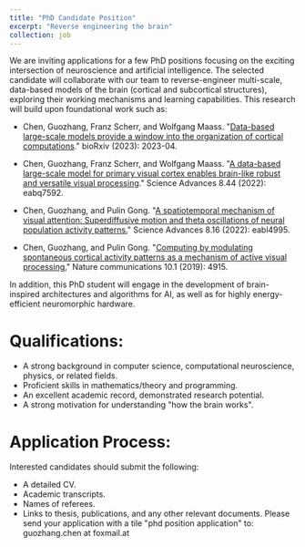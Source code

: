 ```yaml
---
title: "PhD Candidate Position"
excerpt: "Reverse engineering the brain"
collection: job
---
```


We are inviting applications for a few PhD positions focusing on the exciting intersection of neuroscience and artificial intelligence. The selected candidate will collaborate with our team to reverse-engineer multi-scale, data-based models of the brain (cortical and subcortical structures), exploring their working mechanisms and learning capabilities. This research will build upon foundational work such as:

- Chen, Guozhang, Franz Scherr, and Wolfgang Maass. "[Data-based large-scale models provide a window into the organization of cortical computations](https://www.biorxiv.org/content/10.1101/2023.04.28.538662v3.abstract)." bioRxiv (2023): 2023-04.

- Chen, Guozhang, Franz Scherr, and Wolfgang Maass. "[A data-based large-scale model for primary visual cortex enables brain-like robust and versatile visual processing](https://www.science.org/doi/full/10.1126/sciadv.abq7592)." Science Advances 8.44 (2022): eabq7592.

- Chen, Guozhang, and Pulin Gong. "[A spatiotemporal mechanism of visual attention: Superdiffusive motion and theta oscillations of neural population activity patterns.](https://www.science.org/doi/full/10.1126/sciadv.abl4995)" Science Advances 8.16 (2022): eabl4995.

- Chen, Guozhang, and Pulin Gong. "[Computing by modulating spontaneous cortical activity patterns as a mechanism of active visual processing.](https://www.nature.com/articles/s41467-019-12918-8)" Nature communications 10.1 (2019): 4915.

In addition, this PhD student will engage in the development of brain-inspired architectures and algorithms for AI, as well as for highly energy-efficient neuromorphic hardware.

# Qualifications:

- A strong background in computer science, computational neuroscience, physics, or related fields.
- Proficient skills in mathematics/theory and programming.
- An excellent academic record, demonstrated research potential.
- A strong motivation for understanding "how the brain works".

# Application Process:

Interested candidates should submit the following:
- A detailed CV.
- Academic transcripts.
- Names of referees.
- Links to thesis, publications, and any other relevant documents.
Please send your application with a tile "phd position application" to: guozhang.chen at foxmail.at
